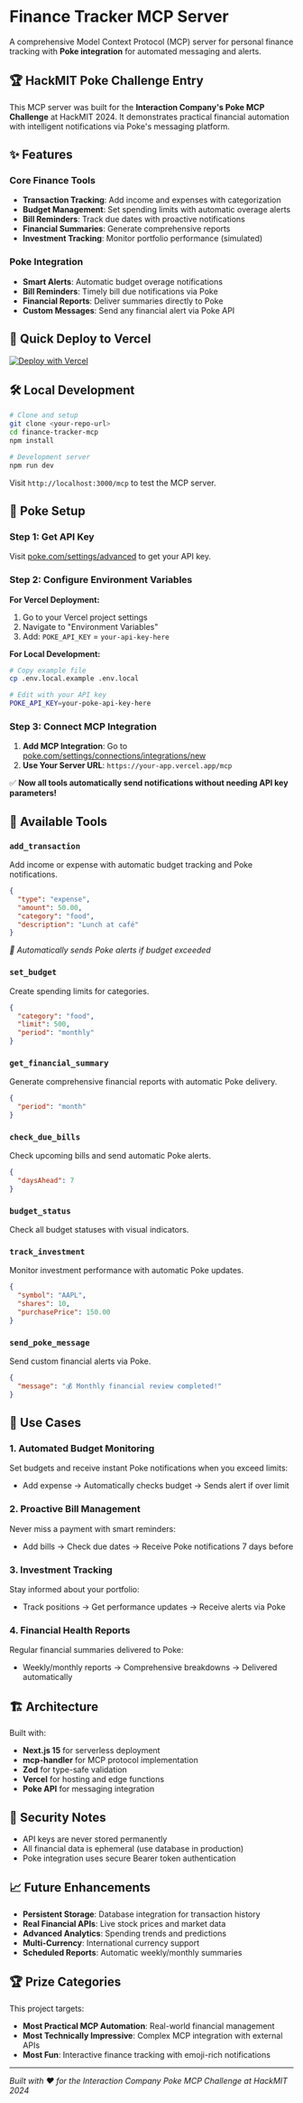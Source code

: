 # Finance Tracker MCP Server

A comprehensive Model Context Protocol (MCP) server for personal finance tracking with **Poke integration** for automated messaging and alerts.

## 🏆 HackMIT Poke Challenge Entry

This MCP server was built for the **Interaction Company's Poke MCP Challenge** at HackMIT 2024. It demonstrates practical financial automation with intelligent notifications via Poke's messaging platform.

## ✨ Features

### Core Finance Tools
- **Transaction Tracking**: Add income and expenses with categorization
- **Budget Management**: Set spending limits with automatic overage alerts
- **Bill Reminders**: Track due dates with proactive notifications
- **Financial Summaries**: Generate comprehensive reports
- **Investment Tracking**: Monitor portfolio performance (simulated)

### Poke Integration
- **Smart Alerts**: Automatic budget overage notifications
- **Bill Reminders**: Timely bill due notifications via Poke
- **Financial Reports**: Deliver summaries directly to Poke
- **Custom Messages**: Send any financial alert via Poke API

## 🚀 Quick Deploy to Vercel

[![Deploy with Vercel](https://vercel.com/button)](https://vercel.com/new/clone?repository-url=https://github.com/yourusername/finance-tracker-mcp)

## 🛠 Local Development

```bash
# Clone and setup
git clone <your-repo-url>
cd finance-tracker-mcp
npm install

# Development server
npm run dev
```

Visit `http://localhost:3000/mcp` to test the MCP server.

## 📱 Poke Setup

### **Step 1: Get API Key**
Visit [poke.com/settings/advanced](https://poke.com/settings/advanced) to get your API key.

### **Step 2: Configure Environment Variables**

**For Vercel Deployment:**
1. Go to your Vercel project settings
2. Navigate to "Environment Variables"
3. Add: `POKE_API_KEY` = `your-api-key-here`

**For Local Development:**
```bash
# Copy example file
cp .env.local.example .env.local

# Edit with your API key
POKE_API_KEY=your-poke-api-key-here
```

### **Step 3: Connect MCP Integration**
1. **Add MCP Integration**: Go to [poke.com/settings/connections/integrations/new](https://poke.com/settings/connections/integrations/new)
2. **Use Your Server URL**: `https://your-app.vercel.app/mcp`

✅ **Now all tools automatically send notifications without needing API key parameters!**

## 🔧 Available Tools

### `add_transaction`
Add income or expense with automatic budget tracking and Poke notifications.
```json
{
  "type": "expense",
  "amount": 50.00,
  "category": "food",
  "description": "Lunch at café"
}
```
*🔔 Automatically sends Poke alerts if budget exceeded*

### `set_budget`
Create spending limits for categories.
```json
{
  "category": "food",
  "limit": 500,
  "period": "monthly"
}
```

### `get_financial_summary`
Generate comprehensive financial reports with automatic Poke delivery.
```json
{
  "period": "month"
}
```

### `check_due_bills`
Check upcoming bills and send automatic Poke alerts.
```json
{
  "daysAhead": 7
}
```

### `budget_status`
Check all budget statuses with visual indicators.

### `track_investment`
Monitor investment performance with automatic Poke updates.
```json
{
  "symbol": "AAPL",
  "shares": 10,
  "purchasePrice": 150.00
}
```

### `send_poke_message`
Send custom financial alerts via Poke.
```json
{
  "message": "💰 Monthly financial review completed!"
}
```

## 🎯 Use Cases

### 1. Automated Budget Monitoring
Set budgets and receive instant Poke notifications when you exceed limits:
- Add expense → Automatically checks budget → Sends alert if over limit

### 2. Proactive Bill Management
Never miss a payment with smart reminders:
- Add bills → Check due dates → Receive Poke notifications 7 days before

### 3. Investment Tracking
Stay informed about your portfolio:
- Track positions → Get performance updates → Receive alerts via Poke

### 4. Financial Health Reports
Regular financial summaries delivered to Poke:
- Weekly/monthly reports → Comprehensive breakdowns → Delivered automatically

## 🏗 Architecture

Built with:
- **Next.js 15** for serverless deployment
- **mcp-handler** for MCP protocol implementation
- **Zod** for type-safe validation
- **Vercel** for hosting and edge functions
- **Poke API** for messaging integration

## 🔐 Security Notes

- API keys are never stored permanently
- All financial data is ephemeral (use database in production)
- Poke integration uses secure Bearer token authentication

## 📈 Future Enhancements

- **Persistent Storage**: Database integration for transaction history
- **Real Financial APIs**: Live stock prices and market data
- **Advanced Analytics**: Spending trends and predictions
- **Multi-Currency**: International currency support
- **Scheduled Reports**: Automatic weekly/monthly summaries

## 🏆 Prize Categories

This project targets:
- **Most Practical MCP Automation**: Real-world financial management
- **Most Technically Impressive**: Complex MCP integration with external APIs
- **Most Fun**: Interactive finance tracking with emoji-rich notifications

---

*Built with ❤️ for the Interaction Company Poke MCP Challenge at HackMIT 2024*
